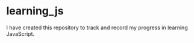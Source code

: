 # learning_js
I have created this repository to track and record my progress in learning JavaScript.
